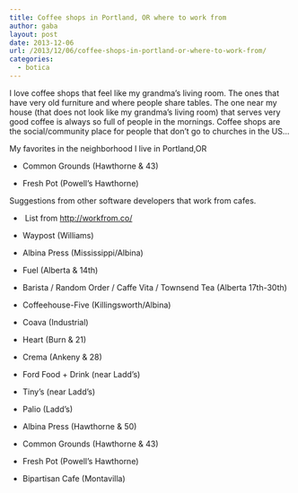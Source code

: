 ```yaml
---
title: Coffee shops in Portland, OR where to work from
author: gaba
layout: post
date: 2013-12-06
url: /2013/12/06/coffee-shops-in-portland-or-where-to-work-from/
categories:
  - botica
---
```

I love coffee shops that feel like my grandma&#8217;s living room. The ones that have very old furniture and where people share tables. The one near my house (that does not look like my grandma&#8217;s living room) that serves very good coffee is always so full of people in the mornings. Coffee shops are the social/community place for people that don&#8217;t go to churches in the US&#8230;

My favorites in the neighborhood I live in Portland,OR

  * Common Grounds (Hawthorne & 43)

  * Fresh Pot (Powell&#8217;s Hawthorne)

Suggestions from other software developers that work from cafes.

  *  List from http://workfrom.co/

  * Waypost (Williams)
  * Albina Press (Mississippi/Albina)
  * Fuel (Alberta & 14th)
  * Barista / Random Order / Caffe Vita / Townsend Tea (Alberta 17th-30th)
  * Coffeehouse-Five (Killingsworth/Albina)
  * Coava (Industrial)
  * Heart (Burn & 21)
  * Crema (Ankeny & 28)
  * Ford Food + Drink (near Ladd&#8217;s)
  * Tiny&#8217;s (near Ladd&#8217;s)
  * Palio (Ladd&#8217;s)
  * Albina Press (Hawthorne & 50)
  * Common Grounds (Hawthorne & 43)
  * Fresh Pot (Powell&#8217;s Hawthorne)
  * Bipartisan Cafe (Montavilla)